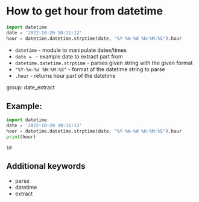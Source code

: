 # How to get hour from datetime

```python
import datetime
date = '2022-10-20 10:11:12'
hour = datetime.datetime.strptime(date, "%Y-%m-%d %H:%M:%S").hour
```

- `datetime` - module to manipulate dates/times
- `date = ` - example date to extract part from
- `datetime.datetime.strptime` - parses given string  with the given format
- `"%Y-%m-%d %H:%M:%S"` - format of the datetime string to parse
- `.hour` - returns hour part of the datetime

group: date_extract

## Example: 
```python
import datetime
date = '2022-10-20 10:11:12'
hour = datetime.datetime.strptime(date, "%Y-%m-%d %H:%M:%S").hour
print(hour)
```
```
10

```

## Additional keywords
- parse
- datetime
- extract
